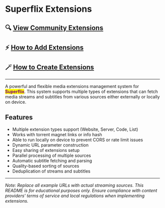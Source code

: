 # Superflix Extensions

## 🔍 [View Community Extensions](https://superflix.gitbook.io/community-extensions-list)&#x20;

## ⚡ [How to Add Extensions](./#adding-extensions)&#x20;

## 🪄 [How to Create Extensions](./#extension-types)



***



A powerful and flexible media extensions management system for <mark style="color:purple;">**Superflix**</mark>. This system supports multiple types of extensions that can fetch media streams and subtitles from various sources either externally or locally on device.

## Features

* Multiple extension types support (Website, Server, Code, List)
* Works with torrent magnet links or info hash
* Able to run locally on device to prevent CORS or rate limit issues
* Dynamic URL parameter construction
* Easy sharing of extensions setup
* Parallel processing of multiple sources
* Automatic subtitle fetching and parsing
* Quality-based sorting of sources
* Deduplication of streams and subtitles

***

_Note:_ _Replace all example URLs with actual streaming sources._ _This README is for educational purposes only. Ensure compliance with content providers' terms of service and local regulations when implementing extensions._
